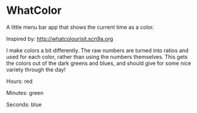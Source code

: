# WhatColor
A little menu bar app that shows the current time as a color.

Inspired by: http://whatcolourisit.scn9a.org

I make colors a bit differently. The raw numbers are turned into ratios and used for each color, rather than using the numbers themselves. This gets the colors out of the dark greens and blues, and should give for some nice variety through the day!

Hours: red

Minutes: green

Seconds: blue
